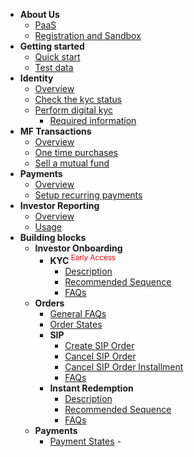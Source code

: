 - **About Us**
  - [PaaS](/)
  - <a style="display:inline;border-right-style:none;" href="/pages/registration-and-sandbox">Registration and Sandbox</a>
- **Getting started**
  - [Quick start](/pages/quickstart)
  - [Test data](/pages/test_data)
- **Identity**
  - [Overview](/identity/overview)
  - [Check the kyc status](/identity/kyc-check)
  - [Perform digital kyc](/identity/kyc-request)
    - [Required information](/identity/required-information)
- **MF Transactions**
  - [Overview](/mf-transactions/overview)
  - [One time purchases](/mf-transactions/one-time-purchases)
  - [Sell a mutual fund](/mf-transactions/sell-a-mutual-fund)
- **Payments**
  - [Overview](/payments/overview)
  - [Setup recurring payments](/payments/nach)
- **Investor Reporting**
  - [Overview](/pages/workflows/investor-reporting)
  - [Usage](/pages/workflows/investor-reporting-usage)
- **Building blocks**
  - **Investor Onboarding**
    - **KYC**<sup style="color:red;"> Early Access</sup>
      - [Description](/pages/workflows/what-is-kyc)
      - [Recommended Sequence](/pages/workflows/video-kyc-steps)
      - [FAQs](/pages/workflows/video-kyc-faq)
  - **Orders**
    - [General FAQs](/pages/workflows/orders-faq)
    - [Order States](/pages/workflows/order-status)
    - **SIP**
      - [Create SIP Order](/pages/workflows/create-sip-order)
      - [Cancel SIP Order](/pages/workflows/cancel-sip-order)
      - [Cancel SIP Order Installment](/pages/workflows/cancel-sip-order-installment)
      - [FAQs](/pages/workflows/sip-faq)
    - **Instant Redemption**
      - [Description](/pages/workflows/instant-redemption-description)
      - [Recommended Sequence](/pages/workflows/instant-redemption-steps)
      - [FAQs](/pages/workflows/instant-redemption-faq)
  - **Payments**
    - [Payment States](/pages/workflows/payment-status)
  -[<div style="color:#fff;font-size:xx-small;visibility:hidden;">.</div>](/pages/deprecation-staging-instance)



<!--
  - **Reports**
    - **Holdings**
      - [Description](/pages/workflows/what-is-capital-gains)
      - [Recommended Sequence](/pages/workflows/capital-gains-api)
      - [FAQs](/pages/workflows/capital-gains-faq)
    - **Capital Gains**<sup style="color:red;"> Early Access</sup>
      - [Description](/pages/workflows/what-is-capital-gains)
      - [Recommended Sequence](/pages/workflows/capital-gains-api)
      - [FAQs](/pages/workflows/capital-gains-faq)
    - **CAS**<sup style="color:red;"> Early Access</sup>
      - [Description](/pages/workflows/what-is-capital-gains)
      - [Recommended Sequence](/pages/workflows/capital-gains-api)
      - [FAQs](/pages/workflows/capital-gains-faq)

- **Additional Information**
  - [Support](/pages/additional-info/regarding-support)
-->

<!--
  - Investors
    - [Create an Investor](/pages/workflows/create-an-investor)
    - [Display Investor Details](/pages/workflows/display-investor-details)
    - [Update Investor Details](/pages/workflows/update-investor-details)
  - Mandates
    - [Create a Mandate](/pages/workflows/create-a-mandate)
    - [Check Existing Mandate](/pages/workflows/check-existing-mandate)
    - [Create E-Mandate](/pages/workflows/create-e-mandate)
  - Orders
    - [Create Lumpsum Order](/pages/workflows/create-lumpsum-order)
    - [Create SIP Order](/pages/workflows/create-sip-order)
    - [Update SIP Order](/pages/workflows/update-sip-order)
    - [Cancel SIP Order](/pages/workflows/cancel-sip-order)
    - [Cancel SIP Order Installment](/pages/workflows/cancel-sip-order-installment)
    - [Display SIP Orders](/pages/workflows/display-sip-orders)
    - [Sell/Redemption Order](/pages/workflows/sell-redemption-order)

    - [Check KYC status](/pages/workflows/kyc-status-check)
    - [File Upload](/pages/workflows/file-upload)
    - [Create Video KYC request](/pages/workflows/create-video-kyc)
    - [Fetch Video KYC status](/pages/workflows/create-video-kyc)-->
